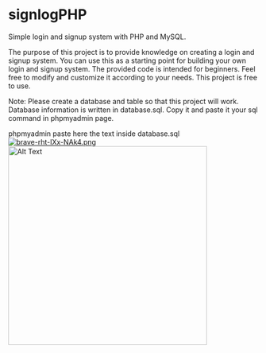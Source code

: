 # signlogPHP
Simple login and signup system with PHP and MySQL.

The purpose of this project is to provide knowledge on creating a login and signup system. You can use this as a starting point for building your own login and signup system. The provided code is intended for beginners. Feel free to modify and customize it according to your needs. This project is free to use.

Note: Please create a database and table so that this project will work. Database information is written in database.sql. Copy it and paste it your sql command in phpmyadmin page.



phpmyadmin paste here the text inside database.sql
[![brave-rht-IXx-NAk4.png](https://i.postimg.cc/2yDXvHjn/brave-rht-IXx-NAk4.png)](https://postimg.cc/34tBQFvw)
<img src="image-url" alt="Alt Text" width="400">


